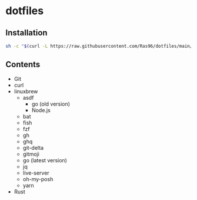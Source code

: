 # dotfiles

## Installation

```sh
sh -c "$(curl -L https://raw.githubusercontent.com/Ras96/dotfiles/main/scripts/install.sh)"
```

## Contents

- Git
- curl
- linuxbrew
  - asdf
    - go (old version)
    - Node.js
  - bat
  - fish
  - fzf
  - gh
  - ghq
  - git-delta
  - gitmoji
  - go (latest version)
  - jq
  - live-server
  - oh-my-posh
  - yarn
- Rust
